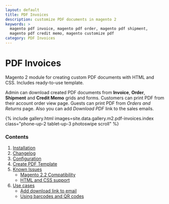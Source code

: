 ```yaml
---
layout: default
title: PDF Invoices
description: customize PDF documents in magento 2
keywords: >
  magento pdf invoice, magento pdf order, magento pdf shipment,
  magento pdf credit memo, magento customize pdf
category: PDF Invoices
---
```


# PDF Invoices

Magento 2 module for creating custom PDF documents with HTML and CSS. Includes
ready-to-use template.

Admin can download created PDF documents from **Invoice**, **Order**, **Shipment**
and **Credit Memo** grids and forms. Customers can print PDF from their account
order view page. Guests can print PDF from *Orders and Returns* page.
Also you can add *Download PDF* link to the sales emails.

{% include gallery.html images=site.data.gallery.m2.pdf-invoices.index class="phone-up-2 tablet-up-3 photoswipe scroll" %}

### Contents

1. [Installation](installation/)
2. [Changelog](changelog/)
3. [Configuration](configuration/)
4. [Create PDF Template](create-pdf-template/)
5. [Known Issues](known-issues/)
   - [Magento 2.2 Compatibility](known-issues/#magento-22-compatibility)
   - [HTML and CSS support](known-issues/#html-and-css-support)
6. [Use cases](use-cases/)
   - [Add download link to email](use-cases/#add-download-link-to-email)
   - [Using barcodes and QR codes](use-cases/#using-barcodes-and-qr-codes)
